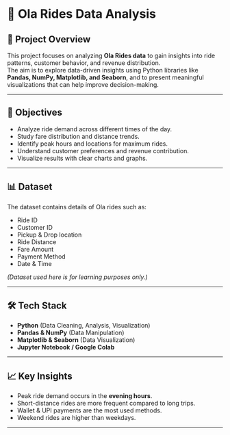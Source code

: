 # 🚖 Ola Rides Data Analysis  

## 📌 Project Overview  
This project focuses on analyzing **Ola Rides data** to gain insights into ride patterns, customer behavior, and revenue distribution.  
The aim is to explore data-driven insights using Python libraries like **Pandas, NumPy, Matplotlib, and Seaborn**, and to present meaningful visualizations that can help improve decision-making.  

---

## 🎯 Objectives  
- Analyze ride demand across different times of the day.  
- Study fare distribution and distance trends.  
- Identify peak hours and locations for maximum rides.  
- Understand customer preferences and revenue contribution.  
- Visualize results with clear charts and graphs.  

---

## 📊 Dataset  
The dataset contains details of Ola rides such as:  
- Ride ID  
- Customer ID  
- Pickup & Drop location  
- Ride Distance  
- Fare Amount  
- Payment Method  
- Date & Time  

*(Dataset used here is for learning purposes only.)*  

---

## 🛠️ Tech Stack  
- **Python** (Data Cleaning, Analysis, Visualization)  
- **Pandas & NumPy** (Data Manipulation)  
- **Matplotlib & Seaborn** (Data Visualization)  
- **Jupyter Notebook / Google Colab**  

---

## 📈 Key Insights  
- Peak ride demand occurs in the **evening hours**.  
- Short-distance rides are more frequent compared to long trips.  
- Wallet & UPI payments are the most used methods.  
- Weekend rides are higher than weekdays.  

---

